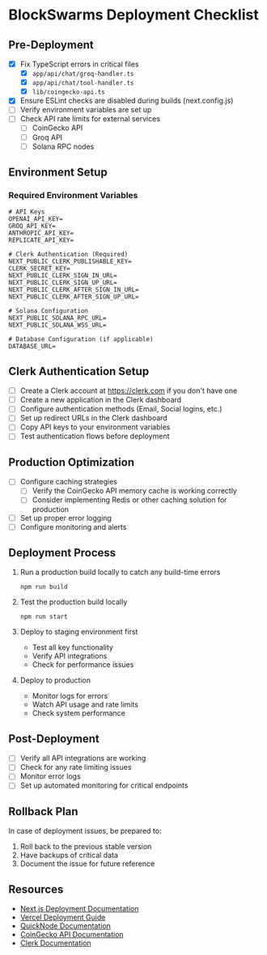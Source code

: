 # BlockSwarms Deployment Checklist

## Pre-Deployment

- [x] Fix TypeScript errors in critical files
  - [x] `app/api/chat/groq-handler.ts`
  - [x] `app/api/chat/tool-handler.ts`
  - [x] `lib/coingecko-api.ts`
- [x] Ensure ESLint checks are disabled during builds (next.config.js)
- [ ] Verify environment variables are set up
- [ ] Check API rate limits for external services
  - [ ] CoinGecko API
  - [ ] Groq API
  - [ ] Solana RPC nodes

## Environment Setup

### Required Environment Variables

```
# API Keys
OPENAI_API_KEY=
GROQ_API_KEY=
ANTHROPIC_API_KEY=
REPLICATE_API_KEY=

# Clerk Authentication (Required)
NEXT_PUBLIC_CLERK_PUBLISHABLE_KEY=
CLERK_SECRET_KEY=
NEXT_PUBLIC_CLERK_SIGN_IN_URL=
NEXT_PUBLIC_CLERK_SIGN_UP_URL=
NEXT_PUBLIC_CLERK_AFTER_SIGN_IN_URL=
NEXT_PUBLIC_CLERK_AFTER_SIGN_UP_URL=

# Solana Configuration
NEXT_PUBLIC_SOLANA_RPC_URL=
NEXT_PUBLIC_SOLANA_WSS_URL=

# Database Configuration (if applicable)
DATABASE_URL=
```

## Clerk Authentication Setup

- [ ] Create a Clerk account at https://clerk.com if you don't have one
- [ ] Create a new application in the Clerk dashboard
- [ ] Configure authentication methods (Email, Social logins, etc.)
- [ ] Set up redirect URLs in the Clerk dashboard
- [ ] Copy API keys to your environment variables
- [ ] Test authentication flows before deployment

## Production Optimization

- [ ] Configure caching strategies
  - [ ] Verify the CoinGecko API memory cache is working correctly
  - [ ] Consider implementing Redis or other caching solution for production
- [ ] Set up proper error logging
- [ ] Configure monitoring and alerts

## Deployment Process

1. Run a production build locally to catch any build-time errors
   ```
   npm run build
   ```

2. Test the production build locally
   ```
   npm run start
   ```

3. Deploy to staging environment first
   - Test all key functionality
   - Verify API integrations
   - Check for performance issues

4. Deploy to production
   - Monitor logs for errors
   - Watch API usage and rate limits
   - Check system performance

## Post-Deployment

- [ ] Verify all API integrations are working
- [ ] Check for any rate limiting issues
- [ ] Monitor error logs
- [ ] Set up automated monitoring for critical endpoints

## Rollback Plan

In case of deployment issues, be prepared to:

1. Roll back to the previous stable version
2. Have backups of critical data
3. Document the issue for future reference

## Resources

- [Next.js Deployment Documentation](https://nextjs.org/docs/deployment)
- [Vercel Deployment Guide](https://vercel.com/docs/deployments/overview)
- [QuickNode Documentation](https://www.quicknode.com/docs/solana)
- [CoinGecko API Documentation](https://www.coingecko.com/api/documentation)
- [Clerk Documentation](https://clerk.com/docs)
